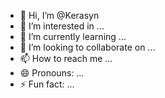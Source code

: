 - 👋 Hi, I’m @Kerasyn
- 👀 I’m interested in ...
- 🌱 I’m currently learning ...
- 💞️ I’m looking to collaborate on ...
- 📫 How to reach me ...
- 😄 Pronouns: ...
- ⚡ Fun fact: ...

<!---
Kerasyn/Kerasyn is a ✨ special ✨ repository because its `README.md` (this file) appears on your GitHub profile.
You can click the Preview link to take a look at your changes.
--->
